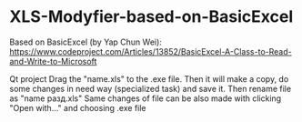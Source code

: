 # XLS-Modyfier-based-on-BasicExcel
Based on BasicExcel (by Yap Chun Wei):
https://www.codeproject.com/Articles/13852/BasicExcel-A-Class-to-Read-and-Write-to-Microsoft

Qt project
Drag the "name.xls" to the .exe file. Then it will make a copy, do some changes in need way (specialized task) and save it. Then rename file as "name разд.xls"
Same changes of file can be also made with clicking "Open with..." and choosing .exe file